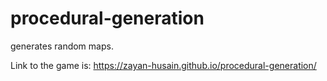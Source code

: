 # procedural-generation
generates random maps.

Link to the game is:
https://zayan-husain.github.io/procedural-generation/
